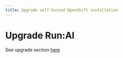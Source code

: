```yaml
---
title: Upgrade self-hosted OpenShift installation
---
```

# Upgrade Run:AI 

See upgrade section [here](../k8s/upgrade.md)